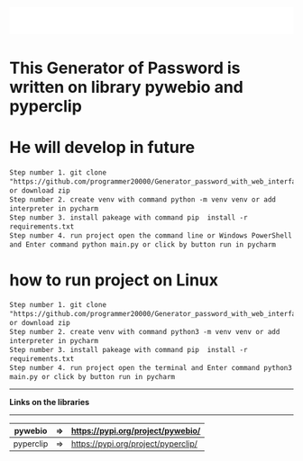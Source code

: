 ![image](image/logo.png)

# This Generator of Password is written on library pywebio and pyperclip

# He will develop in future


```commandline
Step number 1. git clone "https://github.com/programmer20000/Generator_password_with_web_interface.git" or download zip
Step number 2. create venv with command python -m venv venv or add interpreter in pycharm
Step number 3. install pakeage with command pip  install -r requirements.txt
Step number 4. run project open the command line or Windows PowerShell and Enter command python main.py or click by button run in pycharm

```

# how to run project on Linux

```commandline
Step number 1. git clone "https://github.com/programmer20000/Generator_password_with_web_interface.git" or download zip
Step number 2. create venv with command python3 -m venv venv or add interpreter in pycharm
Step number 3. install pakeage with command pip  install -r requirements.txt
Step number 4. run project open the terminal and Enter command python3 main.py or click by button run in pycharm

```

*****

__Links on the libraries__

*****

| pywebio   	| => 	| https://pypi.org/project/pywebio/   	|
|-----------	|----	|--------------------------------------	|
| pyperclip 	| => 	| https://pypi.org/project/pyperclip/ 	|
